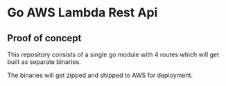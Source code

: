 # Go AWS Lambda Rest Api

## Proof of concept

This repository consists of a single go module with 4 routes
which will get built as separate binaries.

The binaries will get zipped and shipped to AWS for deployment.
